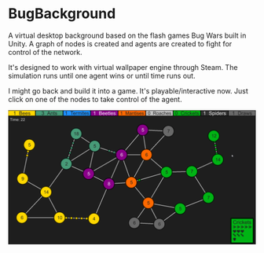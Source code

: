 # BugBackground
A virtual desktop background based on the flash games Bug Wars built in Unity. A graph of nodes is created and agents are created to fight for control of the network.

It's designed to work with virtual wallpaper engine through Steam. The simulation runs until one agent wins or until time runs out.

I might go back and build it into a game. It's playable/interactive now. Just click on one of the nodes to take control of the agent.

![Screenshot of the program](Hive_Screenshot.png)
